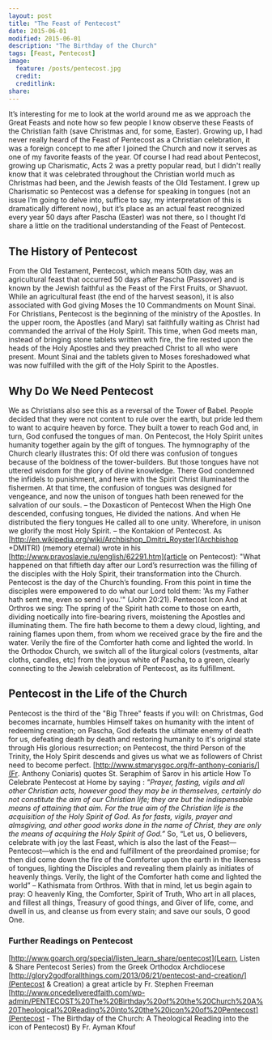 ```yaml
---
layout: post
title: "The Feast of Pentecost"
date: 2015-06-01
modified: 2015-06-01
description: "The Birthday of the Church"
tags: [Feast, Pentecost]
image: 
  feature: /posts/pentecost.jpg
  credit:
  creditlink:
share:
---
```


It’s interesting for me to look at the world around me as we approach the Great Feasts and note how so few people I know observe these Feasts of the Christian faith (save Christmas and, for some, Easter). Growing up, I had never really heard of the Feast of Pentecost as a Christian celebration, it was a foreign concept to me after I joined the Church and now it serves as one of my favorite feasts of the year. Of course I had read about Pentecost, growing up Charismatic, Acts 2 was a pretty popular read, but I didn't really know that it was celebrated throughout the Christian world much as Christmas had been, and the Jewish feasts of the Old Testament. I grew up Charismatic so Pentecost was a defense for speaking in tongues (not an issue I’m going to delve into, suffice to say, my interpretation of this is dramatically different now), but it’s place as an actual feast recognized every year 50 days after Pascha (Easter) was not there, so I thought I’d share a little on the traditional understanding of the Feast of Pentecost.

## The History of Pentecost

From the Old Testament, Pentecost, which means 50th day, was an agricultural feast that occurred 50 days after Pascha (Passover) and is known by the Jewish faithful as the Feast of the First Fruits, or Shavuot. While an agricultural feast (the end of the harvest season), it is also associated with God giving Moses the 10 Commandments on Mount Sinai. For Christians, Pentecost is the beginning of the ministry of the Apostles. In the upper room, the Apostles (and Mary) sat faithfully waiting as Christ had commanded the arrival of the Holy Spirit. This time, when God meets man, instead of bringing stone tablets written with fire, the fire rested upon the heads of the Holy Apostles and they preached Christ to all who were present. Mount Sinai and the tablets given to Moses foreshadowed what was now fulfilled with the gift of the Holy Spirit to the Apostles.

## Why Do We Need Pentecost

We as Christians also see this as a reversal of the Tower of Babel. People decided that they were not content to rule over the earth, but pride led them to want to acquire heaven by force. They built a tower to reach God and, in turn, God confused the tongues of man. On Pentecost, the Holy Spirit unites humanity together again by the gift of tongues. The hymnography of the Church clearly illustrates this: Of old there was confusion of tongues because of the boldness of the tower-builders. But those tongues have not uttered wisdom for the glory of divine knowledge. There God condemned the infidels to punishment, and here with the Spirit Christ illuminated the fishermen. At that time, the confusion of tongues was designed for vengeance, and now the unison of tongues hath been renewed for the salvation of our souls. – the Doxasticon of Pentecost When the High One descended, confusing tongues, He divided the nations. And when He distributed the fiery tongues He called all to one unity. Wherefore, in unison we glorify the most Holy Spirit. – the Kontakion of Pentecost. As [http://en.wikipedia.org/wiki/Archbishop_Dmitri_Royster](Archbishop +DMITRI) (memory eternal) wrote in his [http://www.pravoslavie.ru/english/62291.htm](article on Pentecost): "What happened on that fiftieth day after our Lord’s resurrection was the filling of the disciples with the Holy Spirit, their transformation into the Church. Pentecost is the day of the Church’s founding. From this point in time the disciples were empowered to do what our Lord told them: 'As my Father hath sent me, even so send I you.'" (John 20:21). Pentecost Icon And at Orthros we sing: The spring of the Spirit hath come to those on earth, dividing noetically into fire-bearing rivers, moistening the Apostles and illuminating them. The fire hath become to them a dewy cloud, lighting, and raining flames upon them, from whom we received grace by the fire and the water. Verily the fire of the Comforter hath come and lighted the world. In the Orthodox Church, we switch all of the liturgical colors (vestments, altar cloths, candles, etc) from the joyous white of Pascha, to a green, clearly connecting to the Jewish celebration of Pentecost, as its fulfillment.

## Pentecost in the Life of the Church

Pentecost is the third of the "Big Three" feasts if you will: on Christmas, God becomes incarnate, humbles Himself takes on humanity with the intent of redeeming creation; on Pascha, God defeats the ultimate enemy of death for us, defeating death by death and restoring humanity to it's original state through His glorious resurrection; on Pentecost, the third Person of the Trinity, the Holy Spirit descends and gives us what we as followers of Christ need to become perfect. [http://www.stmarysgoc.org/fr-anthony-coniaris/](Fr. Anthony Coniaris) quotes St. Seraphim of Sarov in his article How To Celebrate Pentecost at Home by saying : *"Prayer, fasting, vigils and all other Christian acts, however good they may be in themselves, certainly do not constitute the aim of our Christian life; they are but the indispensable means of attaining that aim. For the true aim of the Christian life is the acquisition of the Holy Spirit of God. As for fasts, vigils, prayer and almsgiving, and other good works done in the name of Christ, they are only the means of acquiring the Holy Spirit of God.”* So, “Let us, O believers, celebrate with joy the last Feast, which is also the last of the Feast—Pentecost—which is the end and fulfillment of the preordained promise; for then did come down the fire of the Comforter upon the earth in the likeness of tongues, lighting the Disciples and revealing them plainly as initiates of heavenly things. Verily, the light of the Comforter hath come and lighted the world” – Kathismata from Orthros. With that in mind, let us begin again to pray: O heavenly King, the Comforter, Spirit of Truth, Who art in all places, and fillest all things, Treasury of good things, and Giver of life, come, and dwell in us, and cleanse us from every stain; and save our souls, O good One.

### Further Readings on Pentecost

[http://www.goarch.org/special/listen_learn_share/pentecost](Learn, Listen & Share Pentecost Series) from the Greek Orthodox Archdiocese
[http://glory2godforallthings.com/2013/06/21/pentecost-and-creation/](Pentecost & Creation) a great article by Fr. Stephen Freeman
[http://www.oncedeliveredfaith.com/wp-admin/PENTECOST%20The%20Birthday%20of%20the%20Church%20A%20Theological%20Reading%20into%20the%20icon%20of%20Pentecost](Pentecost - The Birthday of the Church: A Theological Reading into the icon of Pentecost) By Fr. Ayman Kfouf
